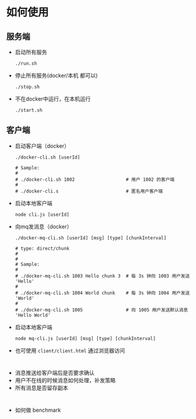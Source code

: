 # 如何使用

## 服务端
- 启动所有服务
    ```shell
    ./run.sh
    ```

- 停止所有服务(docker/本机 都可以)
    ```shell
    ./stop.sh
    ```

- 不在docker中运行，在本机运行
    ```shell
    ./start.sh
    ```

## 客户端

- 启动客户端（docker）
    ```shell
    ./docker-cli.sh [userId]
    
    # Sample:
    #
    # ./docker-cli.sh 1002                   # 用户 1002 的客户端
    #
    # ./docker-cli.s                         # 匿名用户客户端
    ```

- 启动本地客户端
    ```shell
    node cli.js [userId]
    ```

- 向mq发消息（docker）
    ```shell
    ./docker-mq-cli.sh [userId] [msg] [type] [chunkInterval]
    
    # type: direct/chunk
    # 
    #
    # Sample:
    #
    # ./docker-mq-cli.sh 1003 Hello chunk 3  # 每 3s 钟向 1003 用户发送 'Hello' 
    #
    # ./docker-mq-cli.sh 1004 World chunk    # 每 3s 钟向 1004 用户发送 'World'  
    # 
    # ./docker-mq-cli.sh 1005                # 向 1005 用户发送默认消息 'Hello World'
    ```

- 启动本地客户端
    ```shell
    node mq-cli.js [userId] [msg] [type] [chunkInterval]
    ```

- 也可使用 `client/client.html` 通过浏览器访问

#

- 消息推送给客户端后是否要求确认
- 用户不在线的时候消息如何处理，补发策略
- 所有消息是否留存副本


#
- 如何做 benchmark
